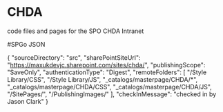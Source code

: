# CHDA
code files and pages for the SPO CHDA Intranet

#SPGo JSON

{
    "sourceDirectory": "src",
    "sharePointSiteUrl": "https://maxukdevjc.sharepoint.com/sites/chda/",
    "publishingScope": "SaveOnly",
    "authenticationType": "Digest",
    "remoteFolders": [
        "/Style Library/CSS",
        "/Style Library/JS",
        "_catalogs/masterpage/CHDA/*",
        "_catalogs/masterpage/CHDA/CSS",
        "_catalogs/masterpage/CHDA/JS",
        "/SitePages/",
        "/PublishingImages/"
    ],
    "checkInMessage": "checked in by Jason Clark"
}
